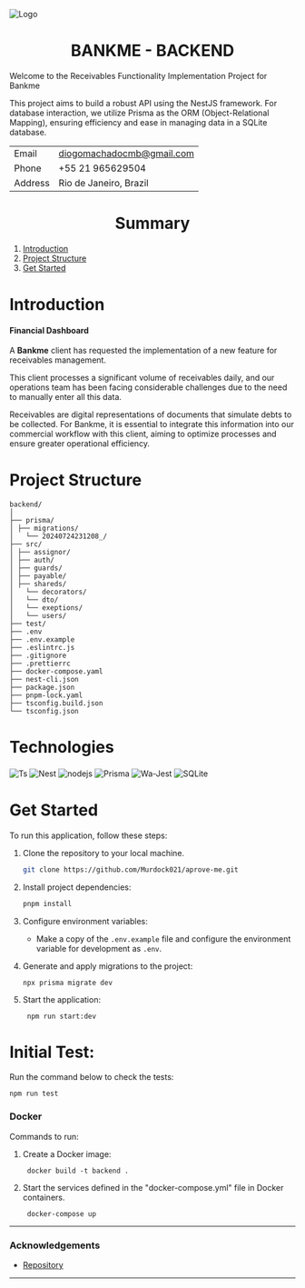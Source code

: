 ![Logo](https://bankme.tech/hs-fs/hubfs/BANKME%20AZUL%20NOVO-4.png?width=120&height=67&name=BANKME%20AZUL%20NOVO-4.png)

# <div align="center">BANKME - BACKEND</div>

Welcome to the Receivables Functionality Implementation Project for Bankme

This project aims to build a robust API using the NestJS framework. For database interaction, we utilize Prisma as the ORM (Object-Relational Mapping), ensuring efficiency and ease in managing data in a SQLite database.

|         |                              |
| ------- | ---------------------------- |
| Email   | diogomachadocmb@gmail.com    |
| Phone   | +55 21 965629504             |
| Address | Rio de Janeiro, Brazil       |

# <div align="center">Summary</div>

1. [Introduction](#introduction)
2. [Project Structure](#project-structure)
3. [Get Started](#get-started)


# Introduction

#### Financial Dashboard

  A  **Bankme** client has requested the implementation of a new feature for receivables management.

This client processes a significant volume of receivables daily, and our operations team has been facing considerable challenges due to the need to manually enter all this data.

Receivables are digital representations of documents that simulate debts to be collected. For Bankme, it is essential to integrate this information into our commercial workflow with this client, aiming to optimize processes and ensure greater operational efficiency.



# Project Structure

```
backend/
│
├── prisma/
│ ├── migrations/
│   └── 20240724231208_/ 
├── src/
│ ├── assignor/
│ ├── auth/
│ ├── guards/
│ ├── payable/
│ ├── shareds/
│   └── decorators/
│   └── dto/
│   └── exeptions/
│   └── users/
├── test/
├── .env
├── .env.example
├── .eslintrc.js
├── .gitignore
├── .prettierrc
├── docker-compose.yaml
├── nest-cli.json
├── package.json
├── pnpm-lock.yaml
├── tsconfig.build.json
└── tsconfig.json
```

#  Technologies
<div align="rigth">
  <img align="center" alt="Ts" src="https://img.shields.io/badge/TypeScript-007ACC?style=for-the-badge&logo=typescript&logoColor=white">
  <img align="center" alt="Nest" src="https://img.shields.io/badge/nestjs-E0234E?style=for-the-badge&logo=nestjs&logoColor=white">
  <img align="center" alt="nodejs" src="https://img.shields.io/badge/Node%20js-339933?style=for-the-badge&logo=nodedotjs&logoColor=white">
  <img align="center" alt="Prisma" src="https://img.shields.io/badge/Prisma-3982CE?style=for-the-badge&logo=Prisma&logoColor=white">
  <img align="center" alt="Wa-Jest" src="https://img.shields.io/badge/Jest-C21325?style=for-the-badge&logo=jest&logoColor=white">
  <img align="center" alt="SQLite" src="https://img.shields.io/badge/SQLite-316192?style=for-the-badge&logo=sqlite&logoColor=white">
</div> 


# Get Started

To run this application, follow these steps:

1. Clone the repository to your local machine.

   ```bash
   git clone https://github.com/Murdock021/aprove-me.git
   ```

2. Install project dependencies:

   ```bash
   pnpm install
   ```

3. Configure environment variables:
   - Make a copy of the `.env.example` file and configure the environment variable for development as `.env`.

4. Generate and apply migrations to the project:

       npx prisma migrate dev

5. Start the application:

        npm run start:dev

# Initial Test:

Run the command below to check the tests:

    npm run test

### Docker

Commands to run:

1. Create a Docker image:

        docker build -t backend .

2. Start the services defined in the "docker-compose.yml" file in Docker containers.

        docker-compose up
   

---



### Acknowledgements


- [Repository](https://github.com/Murdock021/aprove-me/tree/main/backend)

---






